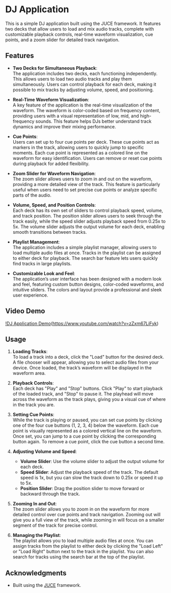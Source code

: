 # DJ Application

This is a simple DJ application built using the JUCE framework. It features two decks that allow users to load and mix audio tracks, complete with customizable playback controls, real-time waveform visualization, cue points, and a zoom slider for detailed track navigation.

## Features

- **Two Decks for Simultaneous Playback**:  
  The application includes two decks, each functioning independently. This allows users to load two audio tracks and play them simultaneously. Users can control playback for each deck, making it possible to mix tracks by adjusting volume, speed, and positioning.

- **Real-Time Waveform Visualization**:  
  A key feature of the application is the real-time visualization of the waveform. The waveform is color-coded based on frequency content, providing users with a visual representation of low, mid, and high-frequency sounds. This feature helps DJs better understand track dynamics and improve their mixing performance.

- **Cue Points**:  
  Users can set up to four cue points per deck. These cue points act as markers in the track, allowing users to quickly jump to specific moments. Each cue point is represented as a colored line on the waveform for easy identification. Users can remove or reset cue points during playback for added flexibility.

- **Zoom Slider for Waveform Navigation**:  
  The zoom slider allows users to zoom in and out on the waveform, providing a more detailed view of the track. This feature is particularly useful when users need to set precise cue points or analyze specific parts of the audio.

- **Volume, Speed, and Position Controls**:  
  Each deck has its own set of sliders to control playback speed, volume, and track position. The position slider allows users to seek through the track easily, while the speed slider adjusts playback speed from 0.25x to 5x. The volume slider adjusts the output volume for each deck, enabling smooth transitions between tracks.

- **Playlist Management**:  
  The application includes a simple playlist manager, allowing users to load multiple audio files at once. Tracks in the playlist can be assigned to either deck for playback. The search bar feature lets users quickly find tracks in large playlists.

- **Customizable Look and Feel**:  
  The application’s user interface has been designed with a modern look and feel, featuring custom button designs, color-coded waveforms, and intuitive sliders. The colors and layout provide a professional and sleek user experience.

## Video Demo
[!DJ Application Demo](https://img.youtube.com/vi/zZxm67LiFyk/0.jpg)(https://www.youtube.com/watch?v=zZxm67LiFyk)

## Usage

1. **Loading Tracks**:  
   To load a track into a deck, click the "Load" button for the desired deck. A file chooser will appear, allowing you to select audio files from your device. Once loaded, the track’s waveform will be displayed in the waveform area.

2. **Playback Controls**:  
   Each deck has "Play" and "Stop" buttons. Click "Play" to start playback of the loaded track, and "Stop" to pause it. The playhead will move across the waveform as the track plays, giving you a visual cue of where in the track you are.

3. **Setting Cue Points**:  
   While the track is playing or paused, you can set cue points by clicking one of the four cue buttons (1, 2, 3, 4) below the waveform. Each cue point is visually represented as a colored vertical line on the waveform. Once set, you can jump to a cue point by clicking the corresponding button again. To remove a cue point, click the cue button a second time.

4. **Adjusting Volume and Speed**:  
   - **Volume Slider**: Use the volume slider to adjust the output volume for each deck.
   - **Speed Slider**: Adjust the playback speed of the track. The default speed is 1x, but you can slow the track down to 0.25x or speed it up to 5x.
   - **Position Slider**: Drag the position slider to move forward or backward through the track.

5. **Zooming In and Out**:  
   The zoom slider allows you to zoom in on the waveform for more detailed control over cue points and track navigation. Zooming out will give you a full view of the track, while zooming in will focus on a smaller segment of the track for precise control.

6. **Managing the Playlist**:  
   The playlist allows you to load multiple audio files at once. You can assign tracks from the playlist to either deck by clicking the "Load Left" or "Load Right" button next to the track in the playlist. You can also search for tracks using the search bar at the top of the playlist.

## Acknowledgments

- Built using the [JUCE](https://juce.com/) framework.

